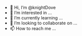 - 👋 Hi, I’m @knightDove
- 👀 I’m interested in ...
- 🌱 I’m currently learning ...
- 💞️ I’m looking to collaborate on ...
- 📫 How to reach me ...

<!---
knightDove/knightDove is a ✨ special ✨ repository because its `README.md` (this file) appears on your GitHub profile.
You can click the Preview link to take a look at your changes.
--->
